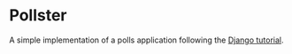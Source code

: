 # Pollster
A simple implementation of a polls application following the [Django tutorial](https://docs.djangoproject.com/en/5.0/intro/tutorial01/).

